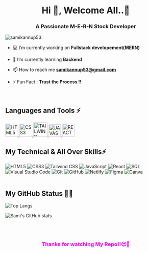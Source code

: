 <h1 align="center">Hi 👋, Welcome All..💝</h1>
<h3 align="center">A Passionate M-E-R-N Stock Developer</h3>

<p align="left"> <img src="https://komarev.com/ghpvc/?username=samikannup53&label=Profile%20views&color=0e75b6&style=flat" alt="samikannup53" /> </p>

- 💻 I’m currently working on **Fullstack developement(MERN)**

- 🌱 I’m currently learning **Backend**

- 📫 How to reach me **samikannup53@gmail.com**

- ⚡ Fun Fact : **Trust the Process !!**
<br>

<h2>Languages and Tools ⚡</h2>

<a href="https://www.w3schools.com/css/" target="_blank" rel="noreferrer"> 
  <img width="40" height="40" alt="HTML5" src="https://cdn.jsdelivr.net/gh/devicons/devicon@latest/icons/html5/html5-original.svg" /> 
</a> 

<a href="https://www.w3schools.com/css/" target="_blank" rel="noreferrer"> 
  <img width="40" height="40" alt="CSS3" src="https://cdn.jsdelivr.net/gh/devicons/devicon@latest/icons/css3/css3-original.svg" /> 
</a>

<a href="https://www.w3schools.com/css/" target="_blank" rel="noreferrer"> 
  <img width="44" height="44" alt="TAILWIND CSS" src="https://cdn.jsdelivr.net/gh/devicons/devicon@latest/icons/tailwindcss/tailwindcss-original.svg" /> 
</a>

<a href="https://www.w3schools.com/css/" target="_blank" rel="noreferrer"> 
  <img width="38" height="38" alt="JAVASCRIPT" src="https://cdn.jsdelivr.net/gh/devicons/devicon@latest/icons/javascript/javascript-plain.svg" /> 
</a>

<a href="https://www.w3schools.com/css/" target="_blank" rel="noreferrer"> 
  <img width="40" height="40" alt="REACT JS" src="https://cdn.jsdelivr.net/gh/devicons/devicon@latest/icons/react/react-original.svg" /> 
</a>

<br>

<h2><b>My Technical & All Over Skills⚡</b> </h2>

![HTML5](https://img.shields.io/badge/html5-%23E34F26.svg?style=for-the-badge&logo=html5&logoColor=white) 
![CSS3](https://img.shields.io/badge/css3-%231572B6.svg?style=for-the-badge&logo=css3&logoColor=white)
![Tailwind CSS](https://img.shields.io/badge/Tailwind_CSS-%2338B2AC.svg?style=for-the-badge&logo=tailwind-css&logoColor=white)
![JavaScript](https://img.shields.io/badge/javascript-%23323330.svg?style=for-the-badge&logo=javascript&logoColor=%23F7DF1E) 
![React](https://img.shields.io/badge/React-%2320232a.svg?style=for-the-badge&logo=react&logoColor=61DAFB)
![SQL](https://img.shields.io/badge/SQL-%234170C9.svg?style=for-the-badge&logo=sql&logoColor=white)
![Visual Studio Code](https://img.shields.io/badge/Visual%20Studio%20Code-0078d7.svg?style=for-the-badge&logo=visual-studio-code&logoColor=white)
![Git](https://img.shields.io/badge/git-%23F05033.svg?style=for-the-badge&logo=git&logoColor=white)
![GitHub](https://img.shields.io/badge/github-%23121011.svg?style=for-the-badge&logo=github&logoColor=white)
![Netlify](https://img.shields.io/badge/netlify-%23000000.svg?style=for-the-badge&logo=netlify&logoColor=#00C7B7)
![Figma](https://img.shields.io/badge/figma-%23F24E1E.svg?style=for-the-badge&logo=figma&logoColor=white)
![Canva](https://img.shields.io/badge/Canva-%2300C4CC.svg?style=for-the-badge&logo=Canva&logoColor=white)
<br>
<br>


<h2> <b>My GitHub Status 👨‍💻 </b> </h2>

![Top Langs](https://github-readme-stats.vercel.app/api/top-langs?username=samikannup53&show_icons=true&locale=en&layout=compact)

![Sami's GitHub stats](https://github-readme-stats.vercel.app/api?username=samikannup53&show_icons=true&locale=en)

<br>
<br>

<h3 align= 'center' style="color: fuchsia"><b>Thanks for watching My Repo!!😍💖</b></h3>
